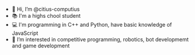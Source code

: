 - 👋 Hi, I’m @citius-computius
- 📚 I'm a highs chool student
- 💻 I'm programming in C++ and Python, have basic knowledge of JavaScript
- 👀 I’m interested in competitive programming, robotics, bot developmemt and game development

<!---
citius-computius/citius-computius is a ✨ special ✨ repository because its `README.md` (this file) appears on your GitHub profile.
You can click the Preview link to take a look at your changes.
--->
